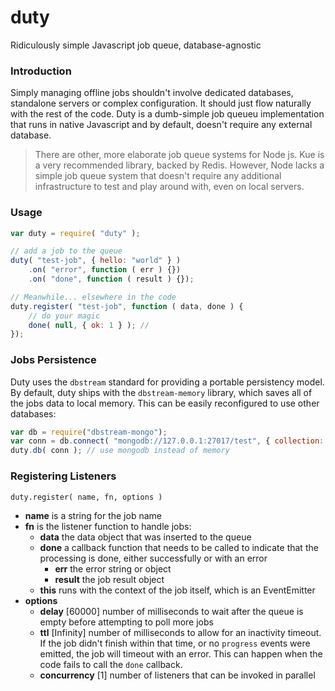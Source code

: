 # duty
Ridiculously simple Javascript job queue, database-agnostic

### Introduction
Simply managing offline jobs shouldn't involve dedicated databases, standalone servers or complex configuration. It should just flow naturally with the rest of the code. Duty is a dumb-simple job queueu implementation that runs in native Javascript and by default, doesn't require any external database. 

> There are other, more elaborate job queue systems for Node js. Kue is a very recommended library, backed by Redis. However, Node lacks a simple job queue system that doesn't require any additional infrastructure to test and play around with, even on local servers. 

### Usage

```javascript
var duty = require( "duty" );

// add a job to the queue
duty( "test-job", { hello: "world" } )
    .on( "error", function ( err ) {})
    .on( "done", function ( result ) {});

// Meanwhile... elsewhere in the code
duty.register( "test-job", function ( data, done ) {
    // do your magic
    done( null, { ok: 1 } ); // 
});
```

### Jobs Persistence

Duty uses the `dbstream` standard for providing a portable persistency model. By default, duty ships with the `dbstream-memory` library, which saves all of the jobs data to local memory. This can be easily reconfigured to use other databases:

```javascript
var db = require("dbstream-mongo");
var conn = db.connect( "mongodb://127.0.0.1:27017/test", { collection: "jobs" } );
duty.db( conn ); // use mongodb instead of memory
```

### Registering Listeners

`duty.register( name, fn, options )`

* **name** is a string for the job name
* **fn** is the listener function to handle jobs:
    - **data** the data object that was inserted to the queue
    - **done** a callback function that needs to be called to indicate that the processing is done, either successfully or with an error
        + **err** the error string or object
        + **result** the job result object
    - **this** runs with the context of the job itself, which is an EventEmitter
* **options**
    - **delay** [60000] number of milliseconds to wait after the queue is empty before attempting to poll more jobs
    - **ttl** [Infinity] number of milliseconds to allow for an inactivity timeout. If the job didn't finish within that time, or no `progress` events were emitted, the job will timeout with an error. This can happen when the code fails to call the `done` callback.
    - **concurrency** [1] number of listeners that can be invoked in parallel



